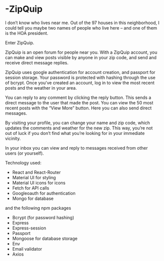 # -ZipQuip

I don’t know who lives near me. Out of the 97 houses in this neighborhood, I could tell you maybe two names of people who live here – and one of them is the HOA president.

Enter ZipQuip.

ZipQuip is an open forum for people near you. With a ZipQuip account, you can make and view posts visible by anyone in your zip code, and send and receive direct message replies.

ZipQuip uses google authentication for account creation, and passport for session storage. Your password is protected with hashing through the use of bcrypt. Once you’ve created an account, log in to view the most recent posts and the weather in your area.

You can reply to any comment by clicking the reply button. This sends a direct message to the user that made the post. You can view the 50 most recent posts with the “View More” button. Here you can also send direct messages.

By visiting your profile, you can change your name and zip code, which updates the comments and weather for the new zip. This way, you’re not out of luck if you don’t find what you’re looking for in your immediate vicinity.

In your inbox you can view and reply to messages received from other users (or yourself).

Technology used:
-	React and React-Router
-	Material UI for styling
-	Material UI icons for icons
-	Fetch for API calls
-	Googleoauth for authentication
-	Mongo for database

and the following npm packages
-	Bcrypt (for password hashing)
-	Express
-	Express-session
-	Passport
-	Mongoose for database storage
-	Env
-	Email validator
-	Axios
